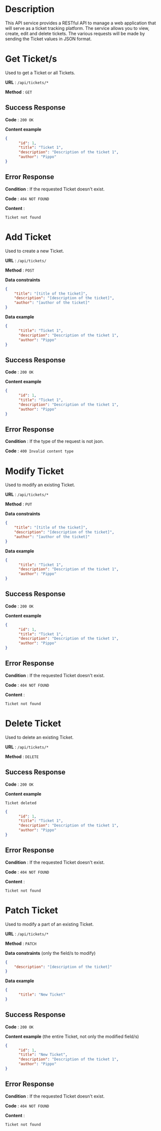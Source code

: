 # Description
This API service provides a RESTful API to manage a web application that will serve as a ticket tracking platform.
The service allows you to view, create, edit and delete tickets. The various requests will be made by sending the Ticket values in JSON format.



# Get Ticket/s

Used to get a Ticket or all Tickets.

**URL** : `/api/tickets/*`

**Method** : `GET`

## Success Response

**Code** : `200 OK`

**Content example**

```json
{
      "id": 1,
      "title": "Ticket 1",
      "description": "Description of the ticket 1",
      "author": "Pippo"
}
```

## Error Response

**Condition** : If the requested Ticket doesn't exist.

**Code** : `404 NOT FOUND`

**Content** :

```PrettyPrint
Ticket not found
```



# Add Ticket

Used to create a new Ticket.

**URL** : `/api/tickets/`

**Method** : `POST`

**Data constraints**

```json
{
    "title": "[title of the ticket]",
    "description": "[description of the ticket]",
    "author": "[author of the ticket]"
}
```

**Data example**

```json
{
      "title": "Ticket 1",
      "description": "Description of the ticket 1",
      "author": "Pippo"
}
```

## Success Response

**Code** : `200 OK`

**Content example**

```json
{
      "id": 1,
      "title": "Ticket 1",
      "description": "Description of the ticket 1",
      "author": "Pippo"
}
```

## Error Response

**Condition** : If the type of the request is not json.

**Code** : `400 Invalid content type`



# Modify Ticket

Used to modify an existing Ticket.

**URL** : `/api/tickets/*`

**Method** : `PUT`

**Data constraints**

```json
{
    "title": "[title of the ticket]",
    "description": "[description of the ticket]",
    "author": "[author of the ticket]"
}
```

**Data example**

```json
{
      "title": "Ticket 1",
      "description": "Description of the ticket 1",
      "author": "Pippo"
}
```

## Success Response

**Code** : `200 OK`

**Content example**

```json
{
      "id": 1,
      "title": "Ticket 1",
      "description": "Description of the ticket 1",
      "author": "Pippo"
}
```

## Error Response

**Condition** : If the requested Ticket doesn't exist.

**Code** : `404 NOT FOUND`

**Content** :

```PrettyPrint
Ticket not found
```



# Delete Ticket

Used to delete an existing Ticket.

**URL** : `/api/tickets/*`

**Method** : `DELETE`

## Success Response

**Code** : `200 OK`

**Content example**

```PrettyPrint
Ticket deleted
```
```json
{
      "id": 1,
      "title": "Ticket 1",
      "description": "Description of the ticket 1",
      "author": "Pippo"
}
```

## Error Response

**Condition** : If the requested Ticket doesn't exist.

**Code** : `404 NOT FOUND`

**Content** :

```PrettyPrint
Ticket not found
```



# Patch Ticket

Used to modify a part of an existing Ticket.

**URL** : `/api/tickets/*`

**Method** : `PATCH`

**Data constraints** (only the field/s to modify)

```json
{
    "description": "[description of the ticket]"
}
```

**Data example**

```json
{
      "title": "New Ticket"
}
```

## Success Response

**Code** : `200 OK`

**Content example** (the entire Ticket, not only the modified field/s)

```json
{
      "id": 1,
      "title": "New Ticket",
      "description": "Description of the ticket 1",
      "author": "Pippo"
}
```

## Error Response

**Condition** : If the requested Ticket doesn't exist.

**Code** : `404 NOT FOUND`

**Content** :

```PrettyPrint
Ticket not found
```